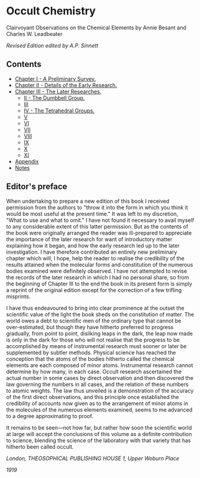 # Occult Chemistry

Clairvoyant Observations on the Chemical Elements by Annie Besant and Charles W. Leadbeater

_Revised Edition edited by A.P. Sinnett_

## Contents

- [Chapter I - A Preliminary Survey.](/chap/c1)
- [Chapter II - Details of the Early Research.](/chap/c2)
- [Chapter III - The Later Researches.](/chap/c3)
  - [II - The Dumbbell Group.](/chap/c3.2)
  - [III](/chap/c3.3)
  - [IV - The Tetrahedral Groups.](/chap/c3.4)
  - [V](/chap/c3.5)
  - [VI](/chap/c3.6)
  - [VII](/chap/c3.7)
  - [VIII](/chap/c3.8)
  - [IX](/chap/c3.9)
  - [X](/chap/c3.10)
  - [XI](/chap/c3.11)
- [Appendix](/chap/appendix.md)
- [Notes](/chap/notes.md)

## Editor's preface

When undertaking to prepare a new edition of this book I received permission from the authors to "throw it into the form in which you think it would be most useful at the present time." It was left to my discretion, "What to use and what to omit." I have not found it necessary to avail myself to any considerable extent of this latter permission. But as the contents of the book were originally arranged the reader was ill-prepared to appreciate the importance of the later research for want of introductory matter explaining how it began, and how the early research led up to the later investigation. I have therefore contributed an entirely new preliminary chapter which will, I hope, help the reader to realise the credibility of the results attained when the molecular forms and constitution of the numerous bodies examined were definitely observed. I have not attempted to revise the records of the later research in which I had no personal share, so from the beginning of Chapter III to the end the book in its present form is simply a reprint of the original edition except for the correction of a few trifling misprints.

I have thus endeavoured to bring into clear prominence at the outset the scientific value of the light the book sheds on the constitution of matter. The world owes a debt to scientific men of the ordinary type that cannot be over-estimated, but though they have hitherto preferred to progress gradually, from point to point, disliking leaps in the dark, the leap now made is only in the dark for those who will not realise that the progress to be accomplished by means of instrumental research must sooner or later be supplemented by subtler methods. Physical science has reached the conception that the atoms of the bodies hitherto called the chemical elements are each composed of minor atoms. Instrumental research cannot determine by how many, in each case. Occult research ascertained the actual number in some cases by direct observation and then discovered the law governing the numbers in all cases, and the relation of these numbers to atomic weights. The law thus unveiled is a demonstration of the accuracy of the first direct observations, and this principle once established the credibility of accounts now given as to the arrangement of minor atoms in the molecules of the numerous elements examined, seems to me advanced to a degree approximating to proof.

It remains to be seen—not how far, but rather how soon the scientific world at large will accept the conclusions of this volume as a definite contribution to science, blending the science of the laboratory with that variety that has hitherto been called occult.

_London, THEOSOPHICAL PUBLISHING HOUSE 1, Upper Woburn Place_

_1919_
